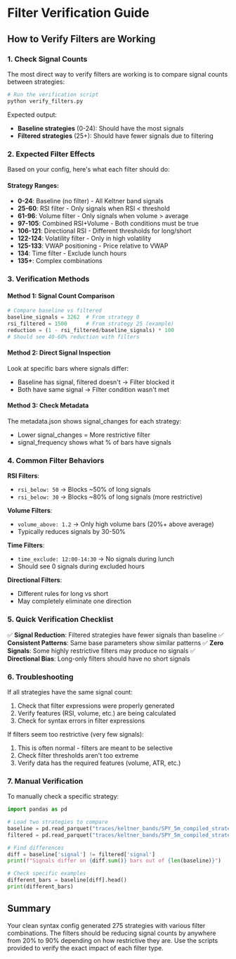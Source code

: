 # Filter Verification Guide

## How to Verify Filters are Working

### 1. Check Signal Counts

The most direct way to verify filters are working is to compare signal counts between strategies:

```python
# Run the verification script
python verify_filters.py
```

Expected output:
- **Baseline strategies** (0-24): Should have the most signals
- **Filtered strategies** (25+): Should have fewer signals due to filtering

### 2. Expected Filter Effects

Based on your config, here's what each filter should do:

#### Strategy Ranges:
- **0-24**: Baseline (no filter) - All Keltner band signals
- **25-60**: RSI filter - Only signals when RSI < threshold
- **61-96**: Volume filter - Only signals when volume > average
- **97-105**: Combined RSI+Volume - Both conditions must be true
- **106-121**: Directional RSI - Different thresholds for long/short
- **122-124**: Volatility filter - Only in high volatility
- **125-133**: VWAP positioning - Price relative to VWAP
- **134**: Time filter - Exclude lunch hours
- **135+**: Complex combinations

### 3. Verification Methods

#### Method 1: Signal Count Comparison
```python
# Compare baseline vs filtered
baseline_signals = 3262  # From strategy 0
rsi_filtered = 1500      # From strategy 25 (example)
reduction = (1 - rsi_filtered/baseline_signals) * 100
# Should see 40-60% reduction with filters
```

#### Method 2: Direct Signal Inspection
Look at specific bars where signals differ:
- Baseline has signal, filtered doesn't → Filter blocked it
- Both have same signal → Filter condition wasn't met

#### Method 3: Check Metadata
The metadata.json shows signal_changes for each strategy:
- Lower signal_changes = More restrictive filter
- signal_frequency shows what % of bars have signals

### 4. Common Filter Behaviors

**RSI Filters**:
- `rsi_below: 50` → Blocks ~50% of long signals
- `rsi_below: 30` → Blocks ~80% of long signals (more restrictive)

**Volume Filters**:
- `volume_above: 1.2` → Only high volume bars (20%+ above average)
- Typically reduces signals by 30-50%

**Time Filters**:
- `time_exclude: 12:00-14:30` → No signals during lunch
- Should see 0 signals during excluded hours

**Directional Filters**:
- Different rules for long vs short
- May completely eliminate one direction

### 5. Quick Verification Checklist

✅ **Signal Reduction**: Filtered strategies have fewer signals than baseline
✅ **Consistent Patterns**: Same base parameters show similar patterns
✅ **Zero Signals**: Some highly restrictive filters may produce no signals
✅ **Directional Bias**: Long-only filters should have no short signals

### 6. Troubleshooting

If all strategies have the same signal count:
1. Check that filter expressions were properly generated
2. Verify features (RSI, volume, etc.) are being calculated
3. Check for syntax errors in filter expressions

If filters seem too restrictive (very few signals):
1. This is often normal - filters are meant to be selective
2. Check filter thresholds aren't too extreme
3. Verify data has the required features (volume, ATR, etc.)

### 7. Manual Verification

To manually check a specific strategy:

```python
import pandas as pd

# Load two strategies to compare
baseline = pd.read_parquet("traces/keltner_bands/SPY_5m_compiled_strategy_0.parquet")
filtered = pd.read_parquet("traces/keltner_bands/SPY_5m_compiled_strategy_25.parquet")

# Find differences
diff = baseline['signal'] != filtered['signal']
print(f"Signals differ on {diff.sum()} bars out of {len(baseline)}")

# Check specific examples
different_bars = baseline[diff].head()
print(different_bars)
```

## Summary

Your clean syntax config generated 275 strategies with various filter combinations. The filters should be reducing signal counts by anywhere from 20% to 90% depending on how restrictive they are. Use the scripts provided to verify the exact impact of each filter type.